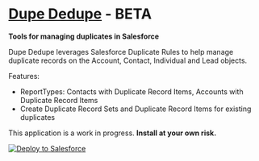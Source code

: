 
# [Dupe Dedupe](https://www.youtube.com/watch?v=4vaN01VLYSQ) - BETA
**Tools for managing duplicates in Salesforce**

Dupe Dedupe leverages Salesforce Duplicate Rules to help manage duplicate records on the Account, Contact, Individual and Lead objects.

Features:
- ReportTypes: Contacts with Duplicate Record Items, Accounts with Duplicate Record Items
- Create Duplicate Record Sets and Duplicate Record Items for existing duplicates

This application is a work in progress. **Install at your own risk.**


<a href="https://githubsfdeploy.herokuapp.com?owner=commonvoyage&repo=dupededupe">
  <img alt="Deploy to Salesforce"
       src="https://raw.githubusercontent.com/afawcett/githubsfdeploy/master/src/main/webapp/resources/img/deploy.png">
</a>

